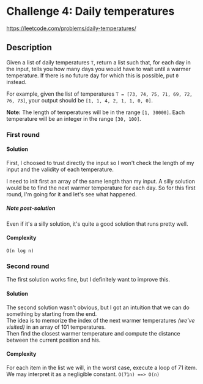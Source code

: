 # Challenge 4: Daily temperatures

https://leetcode.com/problems/daily-temperatures/

## Description

Given a list of daily temperatures `T`, return a list such that, for each day in the input, tells you how many days you would have to wait until a warmer temperature. If there is no future day for which this is possible, put `0` instead.    

For example, given the list of temperatures `T = [73, 74, 75, 71, 69, 72, 76, 73]`, your output should be `[1, 1, 4, 2, 1, 1, 0, 0]`.

**Note:** The length of temperatures will be in the range `[1, 30000]`. Each temperature will be an integer in the range `[30, 100]`.

### First round

#### Solution

First, I choosed to trust directly the input so I won't check the length of my input and the validity of each temperature.    

I need to init first an array of the same length than my input.
A silly solution would be to find the next warmer temperature for each day. So for this first round, I'm going for it and let's see what happened.

##### Note post-solution
Even if it's a silly solution, it's quite a good solution that runs pretty well.


#### Complexity
`O(n log n)`

### Second round

The first solution works fine, but I definitely want to improve this.

#### Solution

The second solution wasn't obvious, but I got an intuition that we can do something by starting from the end.     
The idea is to memorize the index of the next warmer temperatures *(we've visited)* in an array of 101 temperatures.     
Then find the closest warmer temperature and compute the distance between the current position and his.

#### Complexity

For each item in the list we will, in the worst case, execute a loop of 71 item. We may interpret it as a negligible constant.
`O(71n) ==> O(n)`
